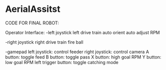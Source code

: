 AerialAssitst
=============

CODE FOR FINAL ROBOT:


Operator Interface:
-left joystick
  left drive train
  auto orient
  auto adjust RPM
  
-right joystick
  right drive train
  fire ball
  
-gamepad
  left joystick: control feeder
  right joystick: control camera
  A button: toggle feed
  B button: toggle pass
  X button: high goal RPM
  Y button: low goal RPM
  left trigger button:  toggle catching mode

